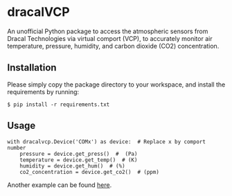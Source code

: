 # dracalVCP
An unofficial Python package to access the atmospheric sensors from Dracal Technologies via
virtual comport (VCP), to accurately monitor air temperature, pressure, humidity, and carbon dioxide (CO2)
concentration. 

## Installation
Please simply copy the package directory to your workspace, and install the requirements by running:
```
$ pip install -r requirements.txt
```

## Usage
```
with dracalvcp.Device('COMx') as device:  # Replace x by comport number
    pressure = device.get_press()  #  (Pa)
    temperature = device.get_temp()  # (K)
    humidity = device.get_hum()  # (%)
    co2_concentration = device.get_co2()  # (ppm)
```

Another example can be found [here](./example.py).